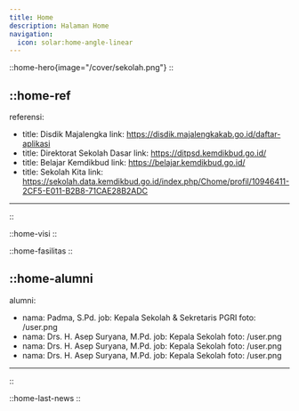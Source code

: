 ```yaml
---
title: Home
description: Halaman Home
navigation:
  icon: solar:home-angle-linear
---
```


::home-hero{image="/cover/sekolah.png"}
::

::home-ref
---
referensi:
  - title: Disdik Majalengka
    link: https://disdik.majalengkakab.go.id/daftar-aplikasi
  - title: Direktorat Sekolah Dasar
    link: https://ditpsd.kemdikbud.go.id/
  - title: Belajar Kemdikbud
    link: https://belajar.kemdikbud.go.id/
  - title: Sekolah Kita
    link: https://sekolah.data.kemdikbud.go.id/index.php/Chome/profil/10946411-2CF5-E011-B2B8-71CAE28B2ADC
---
::

::home-visi
::

::home-fasilitas
::

::home-alumni
---
alumni:
  - nama: Padma, S.Pd.
    job: Kepala Sekolah & Sekretaris PGRI
    foto: /user.png
  - nama: Drs. H. Asep Suryana, M.Pd.
    job: Kepala Sekolah
    foto: /user.png
  - nama: Drs. H. Asep Suryana, M.Pd.
    job: Kepala Sekolah
    foto: /user.png
  - nama: Drs. H. Asep Suryana, M.Pd.
    job: Kepala Sekolah
    foto: /user.png
---
::

::home-last-news
::
